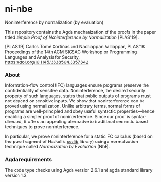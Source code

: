 # ni-nbe
Noninterference by normalization (by evaluation)

This repository contains the Agda mechanization of the proofs in the paper titled _Simple Proof of Noninterference by Normalization_ [PLAS'19].

[PLAS'19] Carlos Tomé Cortiñas and Nachiappan Valliappan, PLAS'19: Proceedings of the 14th ACM SIGSAC Workshop on Programming Languages and Analysis for Security, https://doi.org/10.1145/3338504.3357342

### About

Information-flow control (IFC) languages ensure programs preserve the
confidentiality of sensitive data. Noninterference, the desired security
property of such languages, states that public outputs of programs must not
depend on sensitive inputs. We show that noninterference can be proved using
normalization. Unlike arbitrary terms, normal forms of programs are
well-principled and obey useful syntactic properties—hence enabling a simpler
proof of noninterference. Since our proof is syntax-directed, it offers an
appealing alternative to traditional semantic based techniques to prove
noninterference.

In particular, we prove noninterference for a static IFC calculus (based on the
pure fragment of Haskell’s [seclib](http://hackage.haskell.org/package/seclib)
library) using a normalization technique called _Normalization by Evaluation_
(NbE).

### Agda requirements

The code type checks using Agda version 2.6.1 and agda standard library version 1.3
